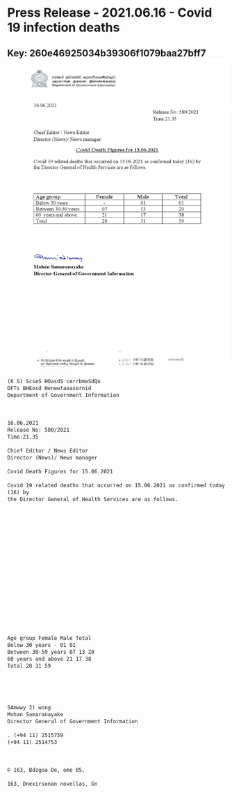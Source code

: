 # Press Release - 2021.06.16 - Covid 19 infection deaths 
Key: 260e46925034b39306f1079baa27bff7 
![img](img/260e46925034b39306f1079baa27bff7.jpg)
---
```
(6 S) ScseS HOasdS cerrbmeSdQo
DFTs BHEosd Henewtaeasernid
Department of Government Information

 

16.06.2021
Release No: 580/2021
Time:21.35

Chief Editor / News Editor
Director (News)/ News manager

Covid Death Figures for 15.06.2021

Covid 19 related deaths that occurred on 15.06.2021 as confirmed today (16) by
the Director General of Health Services are as follows.

 

 

 

 

 

 

 

 

 

Age group Female Male Total
Below 30 years - 01 01
Between 30-59 years 07 13 20
60 years and above 21 17 38
Total 28 31 59

 

 

SAmwwy 2) wong
Mohan Samaranayake
Director General of Government Information

. (+94 11) 2515759
(+94 11) 2514753

 

© 163, Bdzgoa Oe, ome 05,

163, Dnexirsonan novellas, Gn

 

```
